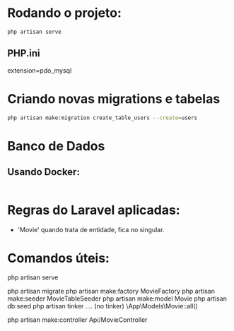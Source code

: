 # Rodando o projeto:

```console
php artisan serve
```

## PHP.ini

extension=pdo_mysql

# Criando novas migrations e tabelas

```bash
php artisan make:migration create_table_users --create=users
```

# Banco de Dados

## Usando Docker:

```console

```

# Regras do Laravel aplicadas:

- 'Movie' quando trata de entidade, fica no singular.

# Comandos úteis:

php artisan serve

php artisan migrate
php artisan make:factory MovieFactory
php artisan make:seeder MovieTableSeeder
php artisan make:model Movie
php artisan db:seed
php artisan tinker ....
(no tinker) \App\Models\Movie::all()

php artisan make:controller Api/MovieController
